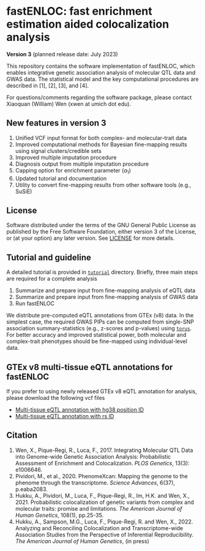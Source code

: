 # fastENLOC: fast enrichment estimation aided colocalization analysis

**Version 3** (planned release date: July 2023)


This repository contains the software implementation of fastENLOC, which enables integrative genetic association analysis of molecular QTL data and GWAS data. The statistical model and the key computational procedures are described in \[1\], \[2\], \[3\], and \[4\].

For questions/comments regarding the software package, please contact Xiaoquan (William) Wen (xwen at umich dot edu).


## New features in version 3

1. Unified VCF input format for both complex- and molecular-trait data
2. Improved computational methods for Bayesian fine-mapping results using signal clusters/credible sets
3. Improved multiple imputation procedure
4. Diagnosis output from multiple imputation procedure 
5. Capping option for enrichment parameter ($a_1$) 
6. Updated tutorial and documentation
7. Utility to convert fine-mapping results from other software tools (e.g., SuSiE)

## License

Software distributed under the terms of the GNU General Public License as published by the Free Software Foundation, either version 3 of the License, or (at your option) any later version. See [LICENSE](http://www.gnu.org/licenses/gpl-3.0.en.html) for more details.


## Tutorial and guideline

A detailed tutorial is provided in [``tutorial``](https://github.com/xqwen/fastenloc/tree/master/tutorial/) directory. Briefly, three main steps are required for a complete analysis

1. Summarize and prepare input from fine-mapping analysis of eQTL data 
2. Summarize and prepare input from fine-mapping analysis of GWAS data
3. Run fastENLOC

We distribute pre-computed eQTL annotations from GTEx (v8) data. In the simplest case, the required GWAS PIPs can be computed from single-SNP association summary-statistics (e.g., z-scores and p-values) using [``torus``](https://github.com/xqwen/torus/). For better accuracy and improved statistical power, both molecular and complex-trait phenotypes should be fine-mapped using individual-level data. 


## GTEx v8 multi-tissue eQTL annotations for fastENLOC

If you prefer to using newly released GTEx v8 eQTL annotation for analysis, please download the following vcf files

+  [Multi-tissue eQTL annotation with hg38 position ID](https://drive.google.com/open?id=1kfH_CffxyCtZcx3z7k63rIARNidLv1_P)
+  [Multi-tissue eQTL annotation with rs ID](https://drive.google.com/open?id=1rSaHenk8xOFtQo7VuDZevRkjUz6iwuj0)


## Citation

1. Wen, X., Pique-Regi, R., Luca, F., 2017. Integrating Molecular QTL Data into Genome-wide Genetic Association Analysis: Probabilistic Assessment of Enrichment and Colocalization. *PLOS Genetics*, 13(3): e1006646.
2. Pividori, M., et al., 2020. PhenomeXcan: Mapping the genome to the phenome through the transcriptome. *Science Advances*, 6(37), p.eaba2083.
3. Hukku, A., Pividori, M., Luca, F., Pique-Regi, R., Im, H.K. and Wen, X., 2021. Probabilistic colocalization of genetic variants from complex and molecular traits: promise and limitations. *The American Journal of Human Genetics*, 108(1), pp.25-35.
4. Hukku, A., Sampson, M.G., Luca, F., Pique-Regi, R. and Wen, X., 2022. Analyzing and Reconciling Colocalization and Transcriptome-wide Association Studies from the Perspective of Inferential Reproducibility.  *The American Journal of Human Genetics*, (in press)